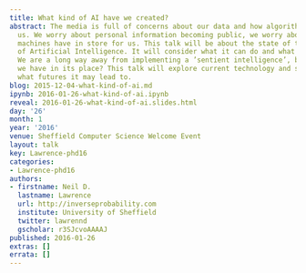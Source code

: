 ```yaml
---
title: What kind of AI have we created?
abstract: The media is full of concerns about our data and how algorithms are affecting
  us. We worry about personal information becoming public, we worry about what intelligent
  machines have in store for us. This talk will be about the state of the art in terms
  of Artificial Intelligence. It will consider what it can do and what it can’t do.
  We are a long way away from implementing a ’sentient intelligence’, but what do
  we have in its place? This talk will explore current technology and speculate on
  what futures it may lead to.
blog: 2015-12-04-what-kind-of-ai.md
ipynb: 2016-01-26-what-kind-of-ai.ipynb
reveal: 2016-01-26-what-kind-of-ai.slides.html
day: '26'
month: 1
year: '2016'
venue: Sheffield Computer Science Welcome Event
layout: talk
key: Lawrence-phd16
categories:
- Lawrence-phd16
authors:
- firstname: Neil D.
  lastname: Lawrence
  url: http://inverseprobability.com
  institute: University of Sheffield
  twitter: lawrennd
  gscholar: r3SJcvoAAAAJ
published: 2016-01-26
extras: []
errata: []
---
```

